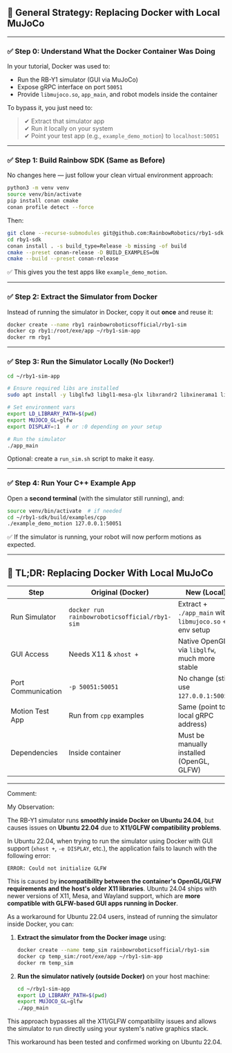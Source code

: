 ## 🔧 General Strategy: Replacing Docker with Local MuJoCo

---

### ✅ Step 0: Understand What the Docker Container Was Doing

In your tutorial, Docker was used to:
- Run the RB-Y1 simulator (GUI via MuJoCo)
- Expose gRPC interface on port `50051`
- Provide `libmujoco.so`, `app_main`, and robot models inside the container

To bypass it, you just need to:
> ✔ Extract that simulator app  
> ✔ Run it locally on your system  
> ✔ Point your test app (e.g., `example_demo_motion`) to `localhost:50051`

---

### ✅ Step 1: Build Rainbow SDK (Same as Before)

No changes here — just follow your clean virtual environment approach:

```bash
python3 -m venv venv
source venv/bin/activate
pip install conan cmake
conan profile detect --force
```

Then:
```bash
git clone --recurse-submodules git@github.com:RainbowRobotics/rby1-sdk.git
cd rby1-sdk
conan install . -s build_type=Release -b missing -of build
cmake --preset conan-release -D BUILD_EXAMPLES=ON
cmake --build --preset conan-release
```

✅ This gives you the test apps like `example_demo_motion`.

---

### ✅ Step 2: Extract the Simulator from Docker

Instead of running the simulator in Docker, copy it out **once** and reuse it:

```bash
docker create --name rby1 rainbowroboticsofficial/rby1-sim
docker cp rby1:/root/exe/app ~/rby1-sim-app
docker rm rby1
```

---

### ✅ Step 3: Run the Simulator Locally (No Docker!)

```bash
cd ~/rby1-sim-app

# Ensure required libs are installed
sudo apt install -y libglfw3 libgl1-mesa-glx libxrandr2 libxinerama1 libxi6 libxcursor1

# Set environment vars
export LD_LIBRARY_PATH=$(pwd)
export MUJOCO_GL=glfw
export DISPLAY=:1  # or :0 depending on your setup

# Run the simulator
./app_main
```

Optional: create a `run_sim.sh` script to make it easy.

---

### ✅ Step 4: Run Your C++ Example App

Open a **second terminal** (with the simulator still running), and:

```bash
source venv/bin/activate  # if needed
cd ~/rby1-sdk/build/examples/cpp
./example_demo_motion 127.0.0.1:50051
```

✅ If the simulator is running, your robot will now perform motions as expected.

---

## 🧠 TL;DR: Replacing Docker With Local MuJoCo

| Step                      | Original (Docker)                                                | New (Local)                                                  |
|---------------------------|------------------------------------------------------------------|---------------------------------------------------------------|
| Run Simulator             | `docker run rainbowroboticsofficial/rby1-sim`                   | Extract + `./app_main` with `libmujoco.so` + env setup       |
| GUI Access                | Needs X11 & `xhost +`                                            | Native OpenGL via `libglfw`, much more stable                |
| Port Communication        | `-p 50051:50051`                                                  | No change (still use `127.0.0.1:50051`)                      |
| Motion Test App           | Run from `cpp` examples                                          | Same (point to local gRPC address)                          |
| Dependencies              | Inside container                                                 | Must be manually installed (OpenGL, GLFW)                   |


---

Comment:

My Observation:

The RB-Y1 simulator runs **smoothly inside Docker on Ubuntu 24.04**, but causes issues on **Ubuntu 22.04** due to **X11/GLFW compatibility problems**.

In Ubuntu 22.04, when trying to run the simulator using Docker with GUI support (`xhost +`, `-e DISPLAY`, etc.), the application fails to launch with the following error:

```
ERROR: Could not initialize GLFW
```

This is caused by **incompatibility between the container's OpenGL/GLFW requirements and the host's older X11 libraries**. Ubuntu 24.04 ships with newer versions of X11, Mesa, and Wayland support, which are **more compatible with GLFW-based GUI apps running in Docker**.

As a workaround for Ubuntu 22.04 users, instead of running the simulator inside Docker, you can:

1. **Extract the simulator from the Docker image** using:

   ```bash
   docker create --name temp_sim rainbowroboticsofficial/rby1-sim
   docker cp temp_sim:/root/exe/app ~/rby1-sim-app
   docker rm temp_sim
   ```

2. **Run the simulator natively (outside Docker)** on your host machine:

   ```bash
   cd ~/rby1-sim-app
   export LD_LIBRARY_PATH=$(pwd)
   export MUJOCO_GL=glfw
   ./app_main
   ```

This approach bypasses all the X11/GLFW compatibility issues and allows the simulator to run directly using your system's native graphics stack.

This workaround has been tested and confirmed working on Ubuntu 22.04.
